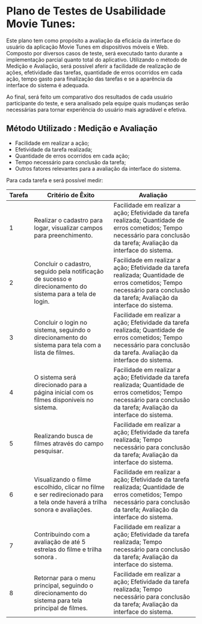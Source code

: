# Plano de Testes de Usabilidade Movie Tunes:

Este plano tem como propósito a avaliação da eficácia da interface do usuário da aplicação Movie Tunes em dispositivos móveis e Web. Composto por diversos casos de teste, será executado tanto durante a implementação parcial quanto total do aplicativo. Utilizando o método de Medição e Avaliação, será possível aferir a facilidade de realização de ações, efetividade das tarefas, quantidade de erros ocorridos em cada ação, tempo gasto para finalização das tarefas e se a aparência da interface do sistema é adequada.

Ao final, será feito um comparativo dos resultados de cada usuário participante do teste, e sera analisado pela equipe quais mudanças serão necessárias para tornar experiência do usuário mais agradável e efetiva.

## Método Utilizado : Medição e Avaliação

- Facilidade em realizar a ação;
- Efetividade da tarefa realizada;
- Quantidade de erros ocorridos em cada ação;
- Tempo necessário para conclusão da tarefa;
- Outros fatores relevantes para a avaliação da interface do sistema.

Para cada tarefa e será possível medir:

| Tarefa  | Critério de Êxito                                | Avaliação                                                         |
|---------|--------------------------------------------------|------------------------------------------------------------------------------
| 1 | Realizar o cadastro para logar, visualizar campos para preenchimento. | Facilidade em realizar a ação; Efetividade da tarefa realizada; Quantidade de erros cometidos;  Tempo necessário para conclusão da tarefa; Avaliação da interface do sistema.||
2 | Concluir o cadastro, seguido pela notificação de sucesso e direcionamento do sistema para a tela de login. | Facilidade em realizar a ação; Efetividade da tarefa realizada; Quantidade de erros cometidos;  Tempo necessário para conclusão da tarefa; Avaliação da interface do sistema. || 
3 | Concluir o login no sistema, seguindo o direcionamento do sistema para tela com a lista de filmes. | Facilidade em realizar a ação; Efetividade da tarefa realizada; Quantidade de erros cometidos;  Tempo necessário para conclusão da tarefa. Avaliação da interface do sistema. || 
4 | O sistema será direcionado para a página inicial com os filmes disponiveis no sistema. | Facilidade em realizar a ação; Efetividade da tarefa realizada; Quantidade de erros cometidos;  Tempo necessário para conclusão da tarefa; Avaliação da interface do sistema. || 
5 |Realizando busca de filmes através do campo pesquisar. | Facilidade em realizar a ação; Efetividade da tarefa realizada;  Tempo necessário para conclusão da tarefa; Avaliação da interface do sistema. || 
6 | Visualizando o filme escolhido, clicar no filme e ser redirecionado para a tela onde haverá a trilha sonora e avaliações. | Facilidade em realizar a ação; Efetividade da tarefa realizada; Quantidade de erros cometidos;  Tempo necessário para conclusão da tarefa; Avaliação da interface do sistema. || 
7 |Contribuindo com a avaliação de até 5 estrelas do filme e trilha sonora . | Facilidade em realizar a ação; Efetividade da tarefa realizada;  Tempo necessário para conclusão da tarefa; Avaliação da interface do sistema. || 
8 |Retornar para o menu principal, seguindo o direcionamento do sistema para tela principal de filmes. | Facilidade em realizar a ação; Efetividade da tarefa realizada;  Tempo necessário para conclusão da tarefa; Avaliação da interface do sistema. ||